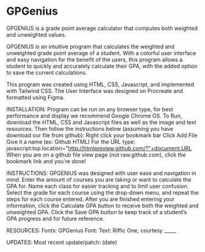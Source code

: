# GPGenius
GPGENIUS is a grade point average calculator that computes both weighted and unweighted values.

GPGENIUS is an intuitive program that calculates the weighted and unweighted grade point average of a student. With a colorful user interface and easy navigation for the benefit of the users, this program allows a student to quickly and accurately calculate their GPA, with the added option to save the current calculations. 

This program was created using HTML, CSS, Javascript, and implemented with Tailwind CSS. The User Interface was designed on Procreate and formatted using Figma.

INSTALLATION:
Program can be run on any browser type, for best performance and display we recommend Google Chrome OS. To Run, download the HTML, CSS and Javascript files as well as the image and text resources. Then follow the instructions below (assuming you have download our file from github):
Right click your bookmark bar
Click Add File
Give it a name (ex: Github HTML) 
For the URL type: 
javascript:top.location="http://htmlpreview.github.com/?"+document.URL 
When you are on a github file view page (not raw.github.com), click the bookmark link and you're done!

INSTRUCTIONS:
GPGENIUS was designed with user ease and navigation in mind. Enter the amount of courses you are taking or want to calculate the GPA for. Name each class for easier tracking and to limit user confusion. Select the grade for each course using the drop-down menu, and repeat the steps for each course entered. After you are finished entering your information, click the Calculate GPA button to receive both the weighted and unweighted GPA. Click the Save GPA button to keep track of a student’s GPA progress and for future reference.

RESOURCES:
Fonts: 
GPGenius Font: 
Text: Riffic One, courtesy _____

UPDATES:
Most recent update/patch: (date)
